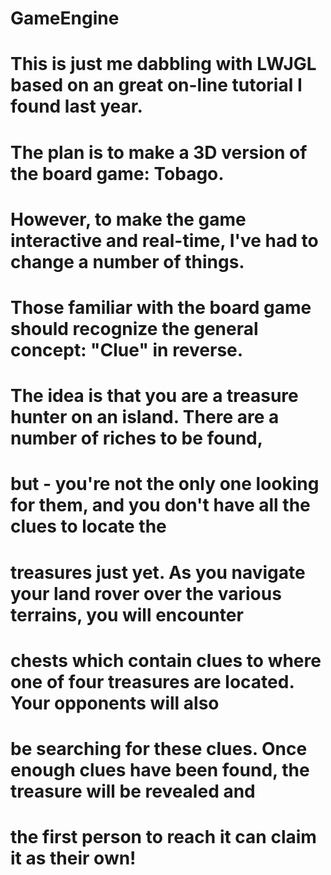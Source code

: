 # GameEngine
#
# This is just me dabbling with LWJGL based on an great on-line tutorial I found last year.

# The plan is to make a 3D version of the board game: Tobago.
# However, to make the game interactive and real-time, I've had to change a number of things.
# Those familiar with the board game should recognize the general concept: "Clue" in reverse.
#
# The idea is that you are a treasure hunter on an island. There are a number of riches to be found,
# but - you're not the only one looking for them, and you don't have all the clues to locate the 
# treasures just yet. As you navigate your land rover over the various terrains, you will encounter
# chests which contain clues to where one of four treasures are located. Your opponents will also
# be searching for these clues. Once enough clues have been found, the treasure will be revealed and
# the first person to reach it can claim it as their own!
#
